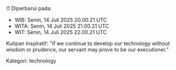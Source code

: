 ⏰ Diperbarui pada:
- WIB: Senin, 14 Juli 2025 20.00.21 UTC
- WITA: Senin, 14 Juli 2025 21.00.21 UTC
- WIT: Senin, 14 Juli 2025 22.00.21 UTC

Kutipan Inspiratif:
"If we continue to develop our technology without wisdom or prudence, our servant may prove to be our executioner."


Kategori: technology

